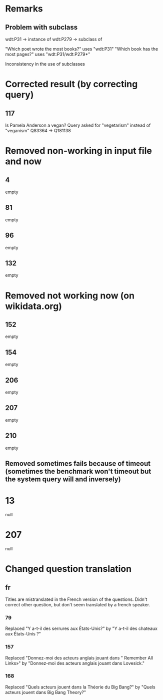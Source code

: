 # Remarks

## Problem with subclass
wdt:P31 -> instance of
wdt:P279 -> subclass of

"Which poet wrote the most books?" uses "wdt:P31"
"Which book has the most pages?"  uses "wdt:P31/wdt:P279*"

Inconsistency in the use of subclasses

# Corrected result (by correcting query)

## 117

Is Pamela Anderson a vegan?
Query asked for "vegetarism" instead of "veganism"
Q83364 -> Q181138

# Removed non-working in input file and now

## 4
empty

## 81
empty

## 96
empty

## 132
empty

# Removed not working now (on wikidata.org)

## 152
empty

## 154
empty

## 206
empty 

## 207
empty

## 210
empty

## Removed sometimes fails because of timeout (sometimes the benchmark won't timeout but the system query will and inversely)

# 13
null

# 207
null

# Changed question translation

## fr
Titles are mistranslated in the French version of the questions.
Didn't correct other question, but don't seem translated by a french speaker.

### 79
Replaced "Y a-t-il des serrures aux États-Unis?"
by
"Y a-t-il des chateaux aux États-Unis ?"

### 157
Replaced "Donnez-moi des acteurs anglais jouant dans \" Remember All Links»"
by
"Donnez-moi des acteurs anglais jouant dans Lovesick."

### 168
Replaced "Quels acteurs jouent dans la Théorie du Big Bang?"
by
"Quels acteurs jouent dans Big Bang Theory?"